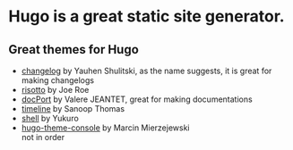 # Hugo is a great static site generator.

## Great themes for Hugo
 - [changelog](https://themes.gohugo.io/themes/hugo-changelog-theme/) by Yauhen Shulitski, as the name suggests, it is great for making changelogs
 - [risotto](https://themes.gohugo.io/themes/risotto/) by Joe Roe
 - [docPort](https://themes.gohugo.io/themes/hugo-theme-docport/) by Valere JEANTET, great for making documentations
 - [timeline](https://themes.gohugo.io/themes/hugo-theme-timeline/) by Sanoop Thomas
 - [shell](https://themes.gohugo.io/themes/hugo-theme-shell/) by Yukuro 
 - [hugo-theme-console](https://themes.gohugo.io/themes/hugo-theme-console/) by Marcin Mierzejewski
<br> not in order
